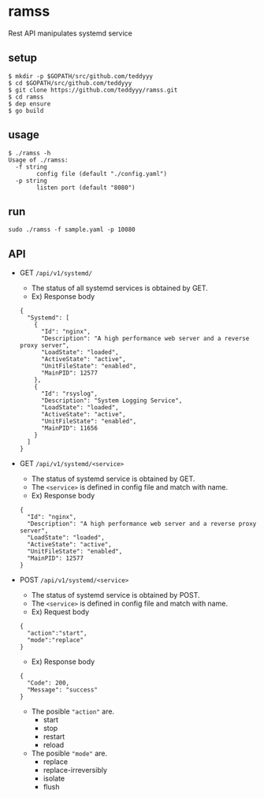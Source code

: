 ramss
===============
Rest API manipulates systemd service


setup
--------------

```
$ mkdir -p $GOPATH/src/github.com/teddyyy
$ cd $GOPATH/src/github.com/teddyyy
$ git clone https://github.com/teddyyy/ramss.git
$ cd ramss
$ dep ensure
$ go build
```

usage
--------------
```
$ ./ramss -h
Usage of ./ramss:
  -f string
        config file (default "./config.yaml")
  -p string
        listen port (default "8080")
```

run
--------------
```
sudo ./ramss -f sample.yaml -p 10080
```

API
--------------
* GET `/api/v1/systemd/`
  * The status of all systemd services is obtained by GET.
  * Ex) Response body
  ```
  {
    "Systemd": [
      {
        "Id": "nginx",
        "Description": "A high performance web server and a reverse proxy server",
        "LoadState": "loaded",
        "ActiveState": "active",
        "UnitFileState": "enabled",
        "MainPID": 12577
      },
      {
        "Id": "rsyslog",
        "Description": "System Logging Service",
        "LoadState": "loaded",
        "ActiveState": "active",
        "UnitFileState": "enabled",
        "MainPID": 11656
      }
    ]
  }
  ```

* GET `/api/v1/systemd/<service>`
  * The status of systemd service is obtained by GET.
  * The `<service>` is defined in config file and match with name.
  * Ex) Response body
  ```
  {
    "Id": "nginx",
    "Description": "A high performance web server and a reverse proxy server",
    "LoadState": "loaded",
    "ActiveState": "active",
    "UnitFileState": "enabled",
    "MainPID": 12577
  }
  ```

* POST `/api/v1/systemd/<service>`
  * The status of systemd service is obtained by POST.
  * The `<service>` is defined in config file and match with name.
  * Ex) Request body
  ```
  {
    "action":"start",
    "mode":"replace"
  }
  ```
  * Ex) Response body
  ```
  {
    "Code": 200,
    "Message": "success"
  }
  ```

  * The posible `"action"` are.
    * start
    * stop
    * restart
    * reload
  * The posible `"mode"` are.
    * replace
    * replace-irreversibly
    * isolate
    * flush